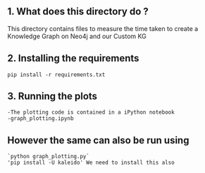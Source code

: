 ## 1. What does this directory do ?

This directory contains files to measure the time taken to create a Knowledge Graph on Neo4j and our Custom KG

## 2. Installing the requirements

`pip install -r requirements.txt
`

## 3. Running the plots

    -The plotting code is contained in a iPython notebook
    -graph_plotting.ipynb

## However the same can also be run using
    `python graph_plotting.py`
    'pip install -U kaleido' We need to install this also